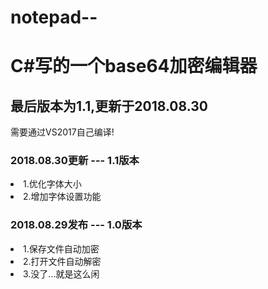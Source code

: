 # notepad--
<h1>C#写的一个base64加密编辑器</h1>
<h2>最后版本为1.1,更新于2018.08.30</h1>
<p>需要通过VS2017自己编译!</p>
<h3>2018.08.30更新 --- 1.1版本</h3>
<li>1.优化字体大小</li>
<li>2.增加字体设置功能</li>

<h3>2018.08.29发布 --- 1.0版本</h3>
<li>1.保存文件自动加密</li>
<li>2.打开文件自动解密</li>
<li>3.没了...就是这么闲</li>
